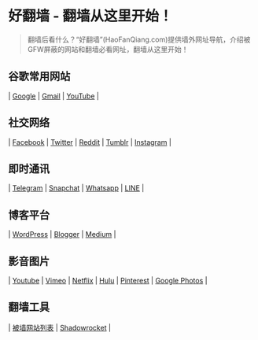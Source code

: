 # 好翻墙 - 翻墙从这里开始！

> 翻墙后看什么？“好翻墙”(HaoFanQiang.com)提供墙外网址导航，介绍被GFW屏蔽的网站和翻墙必看网址，翻墙从这里开始！

## 谷歌常用网站 ##

| [Google](https://www.google.com/) | [Gmail](https://www.gmail.com/) | [YouTube](https://www.youtube.com/) | 

## 社交网络 ##

| [Facebook](https://www.facebook.com/) | [Twitter](https://www.twitter.com/) | [Reddit](https://www.reddit.com/) | [Tumblr](http://www.tumblr.com/) | [Instagram](https://www.instagram.com/) |

## 即时通讯 ##

| [Telegram](https://telegram.org/) | [ Snapchat](https://www.snapchat.com/) | [Whatsapp](https://www.whatsapp.com/) | [LINE](https://line.me/) |

## 博客平台 ##

| [WordPress](https://wordpress.com/) | [ Blogger](https://www.blogger.com/) | [Medium](https://www.medium.com/) |

## 影音图片 ##

| [Youtube](http://youtube.com/) | [ Vimeo](https://vimeo.com/) | [Netflix](https://www.netflix.com/) | [Hulu](http://www.hulu.com/) | [  Pinterest](https://www.pinterest.com/) | [Google Photos](https://photos.google.com/) |

## 翻墙工具 ##

| [被墙网站列表](https://zh.wikipedia.org/wiki/%E4%B8%AD%E5%8D%8E%E4%BA%BA%E6%B0%91%E5%85%B1%E5%92%8C%E5%9B%BD%E8%A2%AB%E5%B0%81%E9%94%81%E7%BD%91%E7%AB%99%E5%88%97%E8%A1%A8) | [ Shadowrocket](https://i.shadowrocket.org/) |
